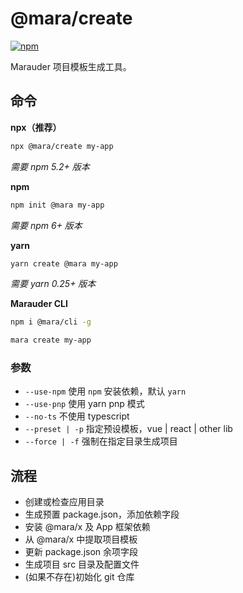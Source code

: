 # @mara/create

[![npm](https://img.shields.io/npm/v/@mara/create.svg)](https://www.npmjs.com/package/@mara/create)

Marauder 项目模板生成工具。

## 命令

**npx（推荐）**

```sh
npx @mara/create my-app
```

_需要 npm 5.2+ 版本_

**npm**

```sh
npm init @mara my-app
```

_需要 npm 6+ 版本_

**yarn**

```sh
yarn create @mara my-app
```

_需要 yarn 0.25+ 版本_

**Marauder CLI**

```sh
npm i @mara/cli -g

mara create my-app
```

### 参数

- `--use-npm` 使用 `npm` 安装依赖，默认 `yarn`
- `--use-pnp` 使用 yarn pnp 模式
- `--no-ts` 不使用 typescript
- `--preset | -p` 指定预设模板，vue | react | other lib
- `--force | -f` 强制在指定目录生成项目

## 流程

- 创建或检查应用目录
- 生成预置 package.json，添加依赖字段
- 安装 @mara/x 及 App 框架依赖
- 从 @mara/x 中提取项目模板
- 更新 package.json 余项字段
- 生成项目 src 目录及配置文件
- (如果不存在)初始化 git 仓库
